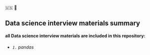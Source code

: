 🇺🇸 🗽
## Data science interview materials summary

#### all Data science interview materials are included in this repository:
- ###### `1.` pandas
